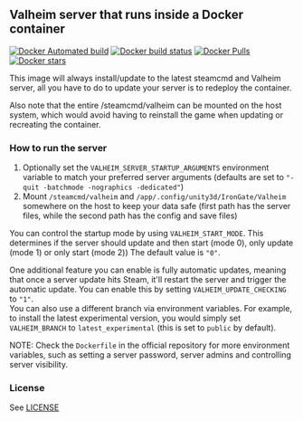## Valheim server that runs inside a Docker container
[![Docker Automated build](https://img.shields.io/docker/automated/didstopia/valheim-server.svg)](https://hub.docker.com/r/didstopia/valheim-server/)
[![Docker build status](https://img.shields.io/docker/build/didstopia/valheim-server.svg)](https://hub.docker.com/r/didstopia/valheim-server/)
[![Docker Pulls](https://img.shields.io/docker/pulls/didstopia/valheim-server.svg)](https://hub.docker.com/r/didstopia/valheim-server/)
[![Docker stars](https://img.shields.io/docker/stars/didstopia/valheim-server.svg)](https://hub.docker.com/r/didstopia/valheim-server)

This image will always install/update to the latest steamcmd and Valheim server, all you have to do to update your server is to redeploy the container.

Also note that the entire /steamcmd/valheim can be mounted on the host system, which would avoid having to reinstall the game when updating or recreating the container.

### How to run the server
1. Optionally set the ```VALHEIM_SERVER_STARTUP_ARGUMENTS``` environment variable to match your preferred server arguments (defaults are set to ```"-quit -batchmode -nographics -dedicated"```)
2. Mount ```/steamcmd/valheim``` and ```/app/.config/unity3d/IronGate/Valheim``` somewhere on the host to keep your data safe (first path has the server files, while the second path has the config and save files)

You can control the startup mode by using ```VALHEIM_START_MODE```. This determines if the server should update and then start (mode 0), only update (mode 1) or only start (mode 2)) The default value is ```"0"```.

One additional feature you can enable is fully automatic updates, meaning that once a server update hits Steam, it'll restart the server and trigger the automatic update. You can enable this by setting ```VALHEIM_UPDATE_CHECKING``` to ```"1"```.  
You can also use a different branch via environment variables. For example, to install the latest experimental version, you would simply set ```VALHEIM_BRANCH``` to ```latest_experimental``` (this is set to ```public``` by default).

NOTE: Check the `Dockerfile` in the official repository for more environment variables, such as setting a server password, server admins and controlling server visibility.

### License

See [LICENSE](LICENSE)
